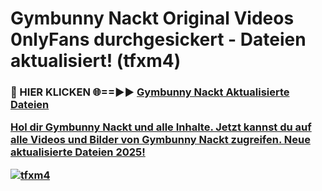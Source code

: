 # Gymbunny Nackt Original Videos 0nlyFans durchgesickert - Dateien aktualisiert! (tfxm4)

<h3>🔴 HIER KLICKEN 🌐==►► <a href="https://tinyurl.com/h6vf6nb8" rel="nofollow">Gymbunny Nackt Aktualisierte Dateien

Hol dir Gymbunny Nackt und alle Inhalte. Jetzt kannst du auf alle Videos und Bilder von Gymbunny Nackt zugreifen. Neue aktualisierte Dateien 2025!

[![tfxm4](https://i.imgur.com/sD4kR3V.gif)](https://tinyurl.com/h6vf6nb8)
